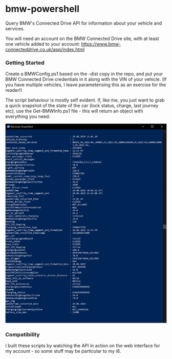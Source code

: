 # bmw-powershell
Query BMW's Connected Drive API for information about your vehicle and services.

You will need an account on the BMW Connected Drive site, with at least one vehicle added to your account: https://www.bmw-connecteddrive.co.uk/app/index.html


### Getting Started
Create a BMWConfig.ps1 based on the -dist copy in the repo, and put your BMW Connected Drive credentials in it along with the VIN of your vehicle.  (If you have multiple vehicles, I leave parameterising this as an exercise for the reader!)

The script behaviour is mostly self evident. If, like me, you just want to grab a quick snapshot of the state of the car (lock status, charge, last journey etc), use the Get-BMWInfo.ps1 file - this will return an object with everything you need:

![Values from Get-BMWInfo.ps1](readme.png "Values from Get-BMWInfo.ps1")

### Compatibility

I built these scripts by watching the API in action on the web interface for my account - so some stuff may be particular to my i8.